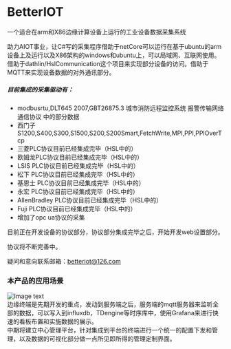 # BetterIOT
一个适合在arm和X86边缘计算设备上运行的工业设备数据采集系统

助力AIOT事业，让C#写的采集程序借助于netCore可以运行在基于ubuntu的arm设备上及运行以及X86架构的windows和ubuntu上，可以局域网、互联网使用。
借助于dathlin/HslCommunication这个项目来实现部分设备的访问。借助于MQTT来实现设备数据的对外通讯部分。
##### 目前集成的采集驱动有：
* modbusrtu,DLT645 2007,GBT26875.3 城市消防远程监控系统 报警传输网络通信协议 中的部分数据
* 西门子 S1200,S400,S300,S1500,S200,S200Smart,FetchWrite,MPI,PPI,PPIOverTcp
* 三菱PLC协议目前已经集成完毕（HSL中的）
* 欧姆龙PLC协议目前已经集成完毕（HSL中的）
* LSIS PLC协议目前已经集成完毕（HSL中的）
* 松下 PLC协议目前已经集成完毕（HSL中的）
* 基恩士 PLC协议目前已经集成完毕（HSL中的）
* 永宏 PLC协议目前已经集成完毕（HSL中的）
* AllenBradley PLC协议目前已经集成完毕（HSL中的）
* Fuji PLC协议目前已经集成完毕（HSL中的）
* 增加了opc ua协议的采集

  
目前正在开发设备的协议部分，协议部分集成完毕之后，开始开发web设置部分。

协议将不断完善中。

疑问和意向联系邮箱：betteriot@126.com

### 本产品的应用场景
![Image text](https://github.com/zhangkaigod2000/BetterIOT/blob/master/%E5%BE%AE%E4%BF%A1%E5%9B%BE%E7%89%87_20200609132812.png)  
边缘终端是先期开发的重点，发动到服务端之后，服务端的mqtt服务器来监听全部的数据，可以写入到influxdb，TDengine等时序库中，使用Grafana来进行快速的看板布置和实施数据的展示。  
中期将建立中心管理平台，针对集成到平台的终端进行一个统一的配置下发和管理，以及数据的可视化部分做一点所见即所得的管理定制界面。  
